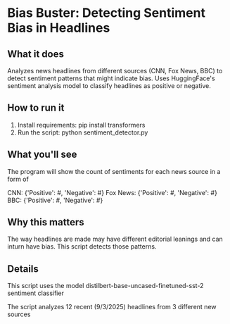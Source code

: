 # Bias Buster: Detecting Sentiment Bias in Headlines

## What it does
Analyzes news headlines from different sources (CNN, Fox News, BBC) to detect sentiment patterns that might indicate bias. Uses HuggingFace's sentiment analysis model to classify headlines as positive or negative.

## How to run it
1. Install requirements:
pip install transformers
2. Run the script:
python sentiment_detector.py

## What you'll see
The program will show the count of sentiments for each news source in a form of 

CNN: {'Positive': #, 'Negative': #}
Fox News: {'Positive': #, 'Negative': #} 
BBC: {'Positive': #, 'Negative': #}

## Why this matters
The way headlines are made may have different editorial leanings and can inturn have bias. This script detects those patterns. 

## Details
This script uses the model distilbert-base-uncased-finetuned-sst-2 sentiment classifier

The script analyzes 12 recent (9/3/2025) headlines from 3 different new sources